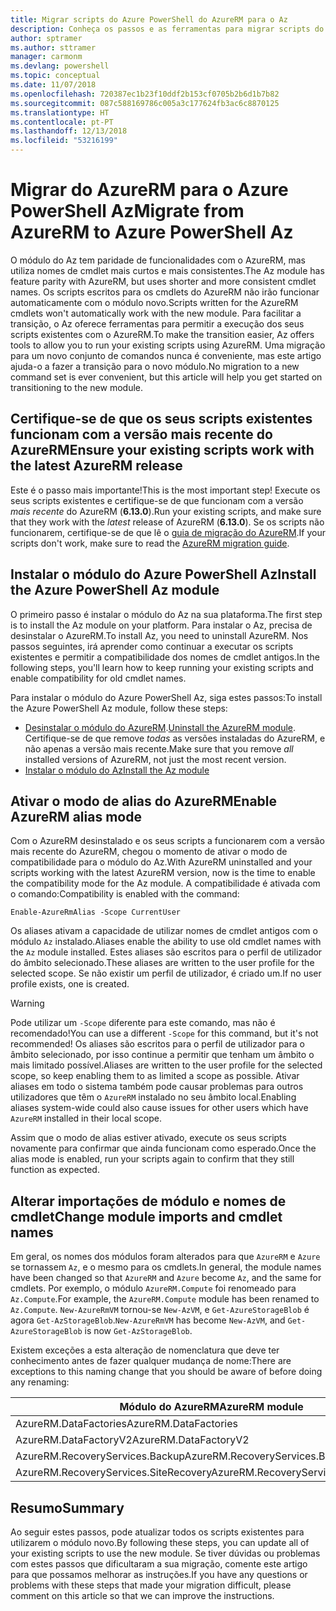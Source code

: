 ```yaml
---
title: Migrar scripts do Azure PowerShell do AzureRM para o Az
description: Conheça os passos e as ferramentas para migrar scripts do módulo do AzureRM para o novo módulo do Az.
author: sptramer
ms.author: sttramer
manager: carmonm
ms.devlang: powershell
ms.topic: conceptual
ms.date: 11/07/2018
ms.openlocfilehash: 720387ec1b23f10ddf2b153cf0705b2b6d1b7b82
ms.sourcegitcommit: 087c588169786c005a3c177624fb3ac6c8870125
ms.translationtype: HT
ms.contentlocale: pt-PT
ms.lasthandoff: 12/13/2018
ms.locfileid: "53216199"
---
```

# <a name="migrate-from-azurerm-to-azure-powershell-az"></a><span data-ttu-id="9cd54-103">Migrar do AzureRM para o Azure PowerShell Az</span><span class="sxs-lookup"><span data-stu-id="9cd54-103">Migrate from AzureRM to Azure PowerShell Az</span></span>

<span data-ttu-id="9cd54-104">O módulo do Az tem paridade de funcionalidades com o AzureRM, mas utiliza nomes de cmdlet mais curtos e mais consistentes.</span><span class="sxs-lookup"><span data-stu-id="9cd54-104">The Az module has feature parity with AzureRM, but uses shorter and more consistent cmdlet names.</span></span>
<span data-ttu-id="9cd54-105">Os scripts escritos para os cmdlets do AzureRM não irão funcionar automaticamente com o módulo novo.</span><span class="sxs-lookup"><span data-stu-id="9cd54-105">Scripts written for the AzureRM cmdlets won't automatically work with the new module.</span></span> <span data-ttu-id="9cd54-106">Para facilitar a transição, o Az oferece ferramentas para permitir a execução dos seus scripts existentes com o AzureRM.</span><span class="sxs-lookup"><span data-stu-id="9cd54-106">To make the transition easier, Az offers tools to allow you to run your existing scripts using AzureRM.</span></span> <span data-ttu-id="9cd54-107">Uma migração para um novo conjunto de comandos nunca é conveniente, mas este artigo ajuda-o a fazer a transição para o novo módulo.</span><span class="sxs-lookup"><span data-stu-id="9cd54-107">No migration to a new command set is ever convenient, but this article will help you get started on transitioning to the new module.</span></span>

## <a name="ensure-your-existing-scripts-work-with-the-latest-azurerm-release"></a><span data-ttu-id="9cd54-108">Certifique-se de que os seus scripts existentes funcionam com a versão mais recente do AzureRM</span><span class="sxs-lookup"><span data-stu-id="9cd54-108">Ensure your existing scripts work with the latest AzureRM release</span></span>

<span data-ttu-id="9cd54-109">Este é o passo mais importante!</span><span class="sxs-lookup"><span data-stu-id="9cd54-109">This is the most important step!</span></span> <span data-ttu-id="9cd54-110">Execute os seus scripts existentes e certifique-se de que funcionam com a versão _mais recente_ do AzureRM (__6.13.0__).</span><span class="sxs-lookup"><span data-stu-id="9cd54-110">Run your existing scripts, and make sure that they work with the _latest_ release of AzureRM (__6.13.0__).</span></span> <span data-ttu-id="9cd54-111">Se os scripts não funcionarem, certifique-se de que lê o [guia de migração do AzureRM](migration-guide.6.0.0.md).</span><span class="sxs-lookup"><span data-stu-id="9cd54-111">If your scripts don't work, make sure to read the [AzureRM migration guide](migration-guide.6.0.0.md).</span></span>

## <a name="install-the-azure-powershell-az-module"></a><span data-ttu-id="9cd54-112">Instalar o módulo do Azure PowerShell Az</span><span class="sxs-lookup"><span data-stu-id="9cd54-112">Install the Azure PowerShell Az module</span></span>

<span data-ttu-id="9cd54-113">O primeiro passo é instalar o módulo do Az na sua plataforma.</span><span class="sxs-lookup"><span data-stu-id="9cd54-113">The first step is to install the Az module on your platform.</span></span> <span data-ttu-id="9cd54-114">Para instalar o Az, precisa de desinstalar o AzureRM.</span><span class="sxs-lookup"><span data-stu-id="9cd54-114">To install Az, you need to uninstall AzureRM.</span></span>
<span data-ttu-id="9cd54-115">Nos passos seguintes, irá aprender como continuar a executar os scripts existentes e permitir a compatibilidade dos nomes de cmdlet antigos.</span><span class="sxs-lookup"><span data-stu-id="9cd54-115">In the following steps, you'll learn how to keep running your existing scripts and enable compatibility for old cmdlet names.</span></span>

<span data-ttu-id="9cd54-116">Para instalar o módulo do Azure PowerShell Az, siga estes passos:</span><span class="sxs-lookup"><span data-stu-id="9cd54-116">To install the Azure PowerShell Az module, follow these steps:</span></span>

* <span data-ttu-id="9cd54-117">[Desinstalar o módulo do AzureRM](uninstall-azurerm-ps.md).</span><span class="sxs-lookup"><span data-stu-id="9cd54-117">[Uninstall the AzureRM module](uninstall-azurerm-ps.md).</span></span> <span data-ttu-id="9cd54-118">Certifique-se de que remove _todas_ as versões instaladas do AzureRM, e não apenas a versão mais recente.</span><span class="sxs-lookup"><span data-stu-id="9cd54-118">Make sure that you remove _all_ installed versions of AzureRM, not just the most recent version.</span></span>
* [<span data-ttu-id="9cd54-119">Instalar o módulo do Az</span><span class="sxs-lookup"><span data-stu-id="9cd54-119">Install the Az module</span></span>](install-az-ps.md)

## <a name="a-namealiasesenable-azurerm-alias-mode"></a><span data-ttu-id="9cd54-120"><a name="aliases"/>Ativar o modo de alias do AzureRM</span><span class="sxs-lookup"><span data-stu-id="9cd54-120"><a name="aliases"/>Enable AzureRM alias mode</span></span>

<span data-ttu-id="9cd54-121">Com o AzureRM desinstalado e os seus scripts a funcionarem com a versão mais recente do AzureRM, chegou o momento de ativar o modo de compatibilidade para o módulo do Az.</span><span class="sxs-lookup"><span data-stu-id="9cd54-121">With AzureRM uninstalled and your scripts working with the latest AzureRM version, now is the time to enable the compatibility mode for the Az module.</span></span> <span data-ttu-id="9cd54-122">A compatibilidade é ativada com o comando:</span><span class="sxs-lookup"><span data-stu-id="9cd54-122">Compatibility is enabled with the command:</span></span>

```powershell-interactive
Enable-AzureRmAlias -Scope CurrentUser
```

<span data-ttu-id="9cd54-123">Os aliases ativam a capacidade de utilizar nomes de cmdlet antigos com o módulo `Az` instalado.</span><span class="sxs-lookup"><span data-stu-id="9cd54-123">Aliases enable the ability to use old cmdlet names with the `Az` module installed.</span></span> <span data-ttu-id="9cd54-124">Estes aliases são escritos para o perfil de utilizador do âmbito selecionado.</span><span class="sxs-lookup"><span data-stu-id="9cd54-124">These aliases are written to the user profile for the selected scope.</span></span> <span data-ttu-id="9cd54-125">Se não existir um perfil de utilizador, é criado um.</span><span class="sxs-lookup"><span data-stu-id="9cd54-125">If no user profile exists, one is created.</span></span>

> [!WARNING]
>
> <span data-ttu-id="9cd54-126">Pode utilizar um `-Scope` diferente para este comando, mas não é recomendado!</span><span class="sxs-lookup"><span data-stu-id="9cd54-126">You can use a different `-Scope` for this command, but it's not recommended!</span></span> <span data-ttu-id="9cd54-127">Os aliases são escritos para o perfil de utilizador para o âmbito selecionado, por isso continue a permitir que tenham um âmbito o mais limitado possível.</span><span class="sxs-lookup"><span data-stu-id="9cd54-127">Aliases are written to the user profile for the selected scope, so keep enabling them to as limited a scope as possible.</span></span> <span data-ttu-id="9cd54-128">Ativar aliases em todo o sistema também pode causar problemas para outros utilizadores que têm o `AzureRM` instalado no seu âmbito local.</span><span class="sxs-lookup"><span data-stu-id="9cd54-128">Enabling aliases system-wide could also cause issues for other users which have `AzureRM` installed in their local scope.</span></span>

<span data-ttu-id="9cd54-129">Assim que o modo de alias estiver ativado, execute os seus scripts novamente para confirmar que ainda funcionam como esperado.</span><span class="sxs-lookup"><span data-stu-id="9cd54-129">Once the alias mode is enabled, run your scripts again to confirm that they still function as expected.</span></span> 

## <a name="change-module-imports-and-cmdlet-names"></a><span data-ttu-id="9cd54-130">Alterar importações de módulo e nomes de cmdlet</span><span class="sxs-lookup"><span data-stu-id="9cd54-130">Change module imports and cmdlet names</span></span>

<span data-ttu-id="9cd54-131">Em geral, os nomes dos módulos foram alterados para que `AzureRM` e `Azure` se tornassem `Az`, e o mesmo para os cmdlets.</span><span class="sxs-lookup"><span data-stu-id="9cd54-131">In general, the module names have been changed so that `AzureRM` and `Azure` become `Az`, and the same for cmdlets.</span></span>
<span data-ttu-id="9cd54-132">Por exemplo, o módulo `AzureRM.Compute` foi renomeado para `Az.Compute`.</span><span class="sxs-lookup"><span data-stu-id="9cd54-132">For example, the `AzureRM.Compute` module has been renamed to `Az.Compute`.</span></span> <span data-ttu-id="9cd54-133">`New-AzureRmVM` tornou-se `New-AzVM`, e `Get-AzureStorageBlob` é agora `Get-AzStorageBlob`.</span><span class="sxs-lookup"><span data-stu-id="9cd54-133">`New-AzureRmVM` has become `New-AzVM`, and `Get-AzureStorageBlob` is now `Get-AzStorageBlob`.</span></span>

<span data-ttu-id="9cd54-134">Existem exceções a esta alteração de nomenclatura que deve ter conhecimento antes de fazer qualquer mudança de nome:</span><span class="sxs-lookup"><span data-stu-id="9cd54-134">There are exceptions to this naming change that you should be aware of before doing any renaming:</span></span>

| <span data-ttu-id="9cd54-135">Módulo do AzureRM</span><span class="sxs-lookup"><span data-stu-id="9cd54-135">AzureRM module</span></span> | <span data-ttu-id="9cd54-136">Módulo do Az</span><span class="sxs-lookup"><span data-stu-id="9cd54-136">Az module</span></span> |
|----------------|-----------|
| <span data-ttu-id="9cd54-137">AzureRM.DataFactories</span><span class="sxs-lookup"><span data-stu-id="9cd54-137">AzureRM.DataFactories</span></span> | <span data-ttu-id="9cd54-138">Az.DataFactory</span><span class="sxs-lookup"><span data-stu-id="9cd54-138">Az.DataFactory</span></span> |
| <span data-ttu-id="9cd54-139">AzureRM.DataFactoryV2</span><span class="sxs-lookup"><span data-stu-id="9cd54-139">AzureRM.DataFactoryV2</span></span> | <span data-ttu-id="9cd54-140">Az.DataFactory</span><span class="sxs-lookup"><span data-stu-id="9cd54-140">Az.DataFactory</span></span> |
| <span data-ttu-id="9cd54-141">AzureRM.RecoveryServices.Backup</span><span class="sxs-lookup"><span data-stu-id="9cd54-141">AzureRM.RecoveryServices.Backup</span></span> | <span data-ttu-id="9cd54-142">Az.RecoveryServices</span><span class="sxs-lookup"><span data-stu-id="9cd54-142">Az.RecoveryServices</span></span> |
| <span data-ttu-id="9cd54-143">AzureRM.RecoveryServices.SiteRecovery</span><span class="sxs-lookup"><span data-stu-id="9cd54-143">AzureRM.RecoveryServices.SiteRecovery</span></span> | <span data-ttu-id="9cd54-144">Az.RecoveryServices</span><span class="sxs-lookup"><span data-stu-id="9cd54-144">Az.RecoveryServices</span></span> |

## <a name="summary"></a><span data-ttu-id="9cd54-145">Resumo</span><span class="sxs-lookup"><span data-stu-id="9cd54-145">Summary</span></span>

<span data-ttu-id="9cd54-146">Ao seguir estes passos, pode atualizar todos os scripts existentes para utilizarem o módulo novo.</span><span class="sxs-lookup"><span data-stu-id="9cd54-146">By following these steps, you can update all of your existing scripts to use the new module.</span></span> <span data-ttu-id="9cd54-147">Se tiver dúvidas ou problemas com estes passos que dificultaram a sua migração, comente este artigo para que possamos melhorar as instruções.</span><span class="sxs-lookup"><span data-stu-id="9cd54-147">If you have any questions or problems with these steps that made your migration difficult, please comment on this article so that we can improve the instructions.</span></span>
